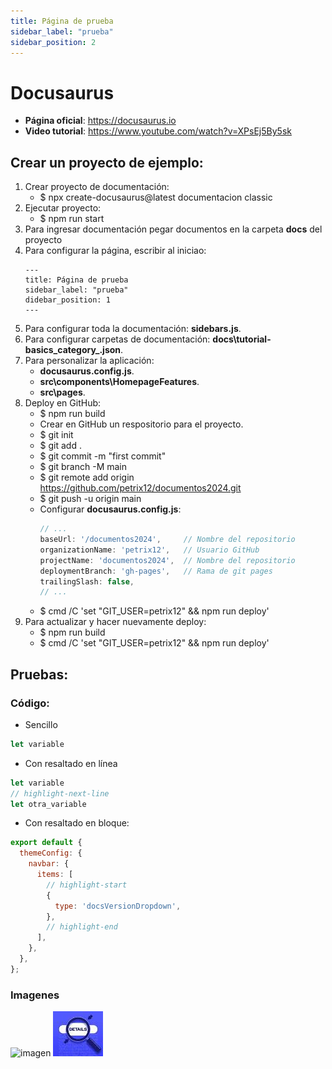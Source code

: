 ```yaml
---
title: Página de prueba
sidebar_label: "prueba"
sidebar_position: 2
---
```


# Docusaurus
+ **Página oficial**: https://docusaurus.io
+ **Video tutorial**: https://www.youtube.com/watch?v=XPsEj5By5sk

## Crear un proyecto de ejemplo:
1. Crear proyecto de documentación:
    + $ npx create-docusaurus@latest documentacion classic
2. Ejecutar proyecto:
    + $ npm run start
3. Para ingresar documentación pegar documentos en la carpeta **docs** del proyecto
4. Para configurar la página, escribir al iniciao:
    ```
    ---
    title: Página de prueba
    sidebar_label: "prueba"
    didebar_position: 1
    ---
    ```
5. Para configurar toda la documentación: **sidebars.js**.
6. Para configurar carpetas de documentación: **docs\tutorial-basics\_category_.json**.
7. Para personalizar la aplicación: 
    + **docusaurus.config.js**.
    + **src\components\HomepageFeatures**.
    + **src\pages**.
8. Deploy en GitHub:
    + $ npm run build
    + Crear en GitHub un respositorio para el proyecto.
    + $ git init
    + $ git add .
    + $ git commit -m "first commit"
    + $ git branch -M main
    + $ git remote add origin https://github.com/petrix12/documentos2024.git
    + $ git push -u origin main
    + Configurar **docusaurus.config.js**:
        ```js
        // ...
        baseUrl: '/documentos2024',     // Nombre del repositorio
        organizationName: 'petrix12',   // Usuario GitHub
        projectName: 'documentos2024',  // Nombre del repositorio
        deploymentBranch: 'gh-pages',   // Rama de git pages
        trailingSlash: false,
        // ...
        ```
    + $ cmd /C 'set "GIT_USER=petrix12" && npm run deploy'
9. Para actualizar y hacer nuevamente deploy:
    + $ npm run build
    + $ cmd /C 'set "GIT_USER=petrix12" && npm run deploy'




## Pruebas:
### Código:
+ Sencillo
```js title="src/ddd.js"
let variable
```

+ Con resaltado en línea
```js title="src/ddd.js"
let variable
// highlight-next-line
let otra_variable
```

+ Con resaltado en bloque:
```js title="docusaurus.config.js"
export default {
  themeConfig: {
    navbar: {
      items: [
        // highlight-start
        {
          type: 'docsVersionDropdown',
        },
        // highlight-end
      ],
    },
  },
};
```


### Imagenes
![imagen](http://publico.test/images/logo-045d73fa94754ec175b5a2c986ce7811.svg)
![prueba](./img/prueba.jpg)